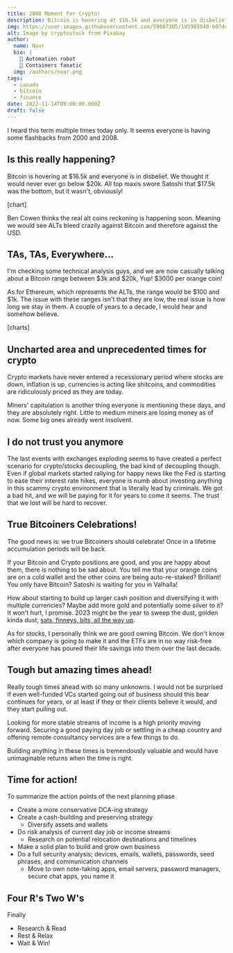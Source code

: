 ```yaml
---
title: 2008 Moment For Crypto!
description: Bitcoin is hovering at $16.5k and everyone is in disbelief. We thought it would never ever go below $20k.
img: https://user-images.githubusercontent.com/59807305/195985948-607de861-6ce7-41f5-813e-a777403a11bd.jpg
alt: Image by cryptostock from Pixabay
author:
  name: Nour
  bio: |
    🐍 Automation robot
    🐳 Containers fanatic
  img: /authors/nour.png
tags:
  - canada
  - bitcoin
  - finance
date: 2022-11-14T09:00:00.000Z
draft: false
---
```


I heard this term multiple times today only. It seems everyone is having some flashbacks from 2000 and 2008.

## Is this really happening?

Bitcoin is hovering at $16.5k and everyone is in disbelief. We thought it would never ever go below $20k. All top maxis
swore Satoshi that $17.5k was the bottom, but it wasn't, obviously!

[chart]

Ben Cowen thinks the real alt coins reckoning is happening soon. Meaning we would see ALTs bleed crazily against Bitcoin
and therefore against the USD.

## TAs, TAs, Everywhere...

I'm checking some technical analysis guys, and we are now casually talking about a Bitcoin range between $3k and $20k,
Yup! $3000 per orange coin!

As for Ethereum, which represents the ALTs, the range would be $100 and $1k. The issue with these ranges isn't that they
are low, the real issue is how long we stay in them. A couple of years to a decade, I would hear and somehow believe.

[charts]

## Uncharted area and unprecedented times for crypto

Crypto markets have never entered a recessionary period where stocks are down, inflation is up, currencies is acting
like shitcoins, and commodities are ridiculously priced as they are today.

Miners' capitulation is another thing everyone is mentioning these days, and they are absolutely right. Little to medium
miners are losing money as of now. Some big ones already went insolvent.

## I do not trust you anymore

The last events with exchanges exploding seems to have created a perfect scenario for crypto/stocks decoupling, the bad
kind of decoupling though. Even if global markets started rallying for happy news like the Fed is starting to ease their
interest rate hikes, everyone is numb about investing anything in this scammy crypto environment that is literally lead
by criminals. We got a bad hit, and we will be paying for it for years to come it seems.
The trust that we lost will be hard to recover.

## True Bitcoiners Celebrations!

The good news is: we true Bitcoiners should celebrate! Once in a lifetime accumulation periods will be back.

If your Bitcoin and Crypto positions are good, and you are happy about them, there is nothing to be sad about.
You tell me that your orange coins are on a cold wallet and the other coins are being auto-re-staked? Brilliant!
You only have Bitcoin? Satoshi is waiting for you in Valhalla!

How about starting to build up larger cash position and diversifying it with multiple currencies?
Maybe add more gold and potentially some silver to it? It won't hurt, I promise. 2023 might be the year to sweep the
dust, golden kinda dust, [sats, finneys, bits, all the way up][units].

As for stocks, I personally think we are good owning Bitcoin. We don't know which company is going to make it and the
ETFs are in no way risk-free after everyone has poured their life savings into them over the last decade.

## Tough but amazing times ahead!

Really tough times ahead with so many unknowns. I would not be surprised if even well-funded VCs started going out of
business should this bear continues for years, or at least if they or their clients believe it would, and they start
pulling out.

Looking for more stable streams of income is a high priority moving forward. Securing a good paying day job
or settling in a cheap country and offering remote consultancy services are a few things to do.

Building anything in these times is tremendously valuable and would have unimaginable returns when the time is right.

## Time for action!

To summarize the action points of the next planning phase

- Create a more conservative DCA-ing strategy
- Create a cash-building and preserving strategy
  - Diversify assets and wallets
- Do risk analysis of current day job or income streams
  - Research on potential relocation destinations and timelines
- Make a solid plan to build and grow own business
- Do a full security analysis; devices, emails, wallets, passwords, seed phrases, and communication channels
  - Move to own note-taking apps, email servers, password managers, secure chat apps, you name it

## Four R's Two W's

Finally

- Research & Read
- Rest & Relax
- Wait & Win!

[units]: https://en.bitcoin.it/wiki/Units
